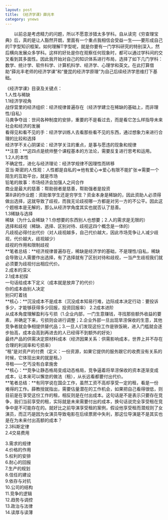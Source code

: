 ```yaml
---
layout: post
title: 《经济学课》薛兆丰
category: ynews
---
```


&emsp;&emsp;以前总是考虑精力的问题，所以不愿意涉猎太多学科。自从读完《穷查理宝典》后，真的是让人豁然开朗，里面有一个重点我相信会受益一生——要形成自己的T字型知识框架。如何理解T字型呢，就是你要有一门学科研究的特别深入，然后横向发展众多学科。这样的好处是你在观察任何现象时，都可以通过学科间的交叉看到其多面性。因此我开始对自己的知识体系进行布局，选择了如下几门学科：数学、统计学、软件科学、计算机科学、经济学、心理学和英文。在此打算借助“薛兆丰老师的经济学课”和“曼昆的经济学原理”为自己后续经济学思维打下基础。                

《经济学课》目录及关键点：                  
1.人性与稀缺          
1.1经济学视角       
战俘营里的经济组织：经济规律普遍存在（经济学建立在稀缺的基础上，而非理性/自私）          
马粪争夺战：世间各种制度的安排，重要的不是看过去，而是看它怎么样指导未来社会和经济的发展            
看得见和看不见的手：经济学训练人去看那些看不见的东西，通过想象力来进行合理的比较和选择              
经济学不关心阴谋论：经济学关注的重点，是事与愿违的现象和规律         
**注意：**这四点是统帅整个课程基本的方法论，需要反复进行思考和运用。      
1.2人的本性        
不确定性，进化与经济理论：经济学规律不因理性而转移            
亚当·斯密的人性观：人性都是自私的=>他有爱心=>爱心有限不能扩张=>需要一个陌生的互助平台，就是市场                   
铅笔的故事：市场经济会加强人之间合作               
商业是最大的慈善：帮助弱者是慈善，帮助强者是投资            
第8讲的作业题：资助笨学生还是穷学生？资金本身是稀缺的，因此资助人必须得做出选择，这就导致了歧视，而我无论歧视哪一方都是对另一方的不公平。因此这个题根本是无解的，那么从经济学角度其实也就否认了慈善。           
1.3稀缺与选择          
稀缺（为什么会稀缺？1.你想要的东西别人也想要；2.人的需求是无限的）        
选择和歧视（稀缺、选择、区别对待、歧视这四个概念是一体的）                   
凡歧视必得付出代价（对人歧视越多，自己代价越大，因此市场竞争让人减少歧视，代价越大，歧视越少）                           
歧视的作用和限制歧视          
**笔者总结：**经济规律普遍存在，稀缺是经济学的基础，不是理性/自私，稀缺会导致让人需要作出选择，有了选择就有了区别对待和歧视，一当产生歧视我们就必须要为歧视付出相应代价。           
2.成本的深义              
2.1成本初探           
一句话给成本下定义（成本就是放弃了的代价）            
你的成本由别人决定            
别只盯着钱         
**核心：**沉没成本不是成本（沉没成本知易行难，边际成本决定行动：要投诉多少，才能够获得多少回报，投资回报率）
2.2成本进阶           
从成本角度理解盈利与亏损（1.企业内部，一门生意赚钱，寻找那些额外收益的要素，并确定下来，亏损则会进行调整；2.企业外部一旦出现旱涝保收的生意，其他竞争者就会争相提供替代品；3.一旦人们发现这份工作是铁饭碗，进入门槛就会逐步抬高，成本会高到再进去的人已经得不到额外的好处）                 
最终产品的供需决定原材料成本（经济因果关系：供需影响成本，世界上并不存在合理的利润率和亏损率）         
“租”是对资产的付费（定义：一份资源，如果它提供的服务跟它的收费没有关系的时候，它体现出来的就是租。）                 
寻租——乞丐没有白拿施舍           
**核心：**竞争让静态格局变成动态格局，竞争逼着将旱涝保收的资本逐渐变成成本，让本来可以懈怠的做法（租），从长远看都要付出代价。          
**笔者总结：**有同学说在国企工作，虽然工资不高却享受一定的租，看是一份难得的工作。薛教授就指出，需要估量潜在的工作机会，如果把自己看得很低，则目前是在享受这份工作的租，相反则是在付出成本。这句话是不是表示只要存在竞争，我们当前享受的租，实际就是未来需要付出的成本，换句话说完全享受租在竞争中是不可能存在的。就好比之前导演享受租的案例，假设他享受租而潜规则了女演员，而正巧是因为女演员导致电影在后续票房中失利，那这位导演是不是其实也是在为未来付出高额的成本？                               
2.3科斯定律           
2.4交易费用           
   
3.需求的规律          
4.价格的作用         
5.权利的安排       
6.耐心的回报          
7.生产的规划           
8.信任的建设       
9.依存与对抗      
10.公司的结构       
11.竞争的逻辑      
12.趋势与调控    
13.政治与法律        
14.读厚与读薄         